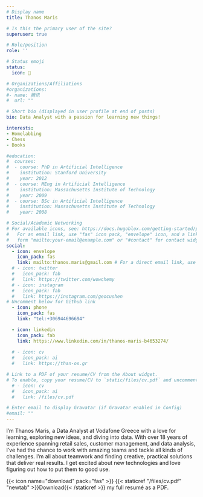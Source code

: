 ```yaml
---
# Display name
title: Thanos Maris

# Is this the primary user of the site?
superuser: true

# Role/position
role: ''

# Status emoji
status:
  icon: 🚀

# Organizations/Affiliations
#organizations:
#- name: 腾讯
#  url: ""

# Short bio (displayed in user profile at end of posts)
bio: Data Analyst with a passion for learning new things!

interests:
- Homelabbing
- Chess
- Books

#education:
#  courses:
#  - course: PhD in Artificial Intelligence
#    institution: Stanford University
#    year: 2012
#  - course: MEng in Artificial Intelligence
#    institution: Massachusetts Institute of Technology
#    year: 2009
#  - course: BSc in Artificial Intelligence
#    institution: Massachusetts Institute of Technology
#    year: 2008

# Social/Academic Networking
# For available icons, see: https://docs.hugoblox.com/getting-started/page-builder/#icons
#   For an email link, use "fas" icon pack, "envelope" icon, and a link in the
#   form "mailto:your-email@example.com" or "#contact" for contact widget.
social:
  - icon: envelope
    icon_pack: fas
    link: mailto:thanos.maris@gmail.com # For a direct email link, use "mailto:test@example.org".
  # - icon: twitter
  #   icon_pack: fab
  #   link: https://twitter.com/wowchemy
  # - icon: instagram
  #   icon_pack: fab
  #   link: https://instagram.com/geocushen
# Uncomment below for Github link
  - icon: phone
    icon_pack: fas
    link: "tel:+306944696694"

  - icon: linkedin
    icon_pack: fab
    link: https://www.linkedin.com/in/thanos-maris-b4653274/
  
  # - icon: cv
  #   icon_pack: ai
  #   link: https://than-os.gr

# Link to a PDF of your resume/CV from the About widget.
# To enable, copy your resume/CV to `static/files/cv.pdf` and uncomment the lines below.
  # - icon: cv
  #   icon_pack: ai
  #   link: /files/cv.pdf

# Enter email to display Gravatar (if Gravatar enabled in Config)
#email: ""
---
```


I’m Thanos Maris, a Data Analyst at Vodafone Greece with a love for learning, exploring new ideas, and diving into data. 
With over 18 years of experience spanning retail sales, customer management, and data analysis, I’ve had the chance to work with amazing teams and tackle all kinds of challenges.
I’m all about teamwork and finding creative, practical solutions that deliver real results. I get excited about new technologies and love figuring out how to put them to good use.

{{< icon name="download" pack="fas" >}} {{< staticref "/files/cv.pdf" "newtab" >}}Download{{< /staticref >}} my full resumé as a PDF.
